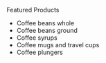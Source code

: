 Featured Products

- Coffee beans whole
- Coffee beans ground
- Coffee syrups 
- Coffee mugs and travel cups
- Coffee plungers 
